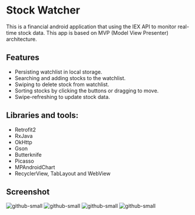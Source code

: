 # Stock Watcher
This is a financial android application that using the IEX API to monitor real-time stock data. This app is based on MVP (Model View Presenter) architecture.

## Features
*	Persisting watchlist in local storage.
*	Searching and adding stocks to the watchlist.
*	Swiping to delete stock from watchlist.
*	Sorting stocks by clicking the buttons or dragging to move.
*	Swipe-refreshing to update stock data.


## Libraries and tools:
*	Retrofit2
*	RxJava
*	OkHttp
*	Gson
*	Butterknife
*	Picasso
*	MPAndroidChart
*	RecyclerView, TabLayout and WebView

## Screenshot
![github-small](https://user-images.githubusercontent.com/55339512/90585939-a012f980-e19b-11ea-8088-31995bccb374.png)
![github-small](https://user-images.githubusercontent.com/55339512/90585953-a3a68080-e19b-11ea-80a7-e6cce63f7dcb.png)
![github-small](https://user-images.githubusercontent.com/55339512/90673756-cbd6c380-e21d-11ea-8c43-e103aa0f7545.png)
![github-small](https://user-images.githubusercontent.com/55339512/90585967-a6a17100-e19b-11ea-9877-7ceb4aaf124f.png)

